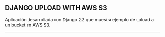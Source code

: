 DJANGO UPLOAD WITH AWS S3
---------------------------------------------------------------------------------------------------------------------------

Aplicación desarrollada con Django 2.2 que muestra ejemplo de upload a un bucket en AWS S3.

---------------------------------------------------------------------------------------------------------------------------
